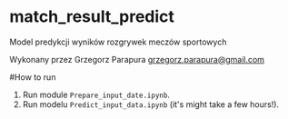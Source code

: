 # match_result_predict
Model predykcji wyników rozgrywek meczów sportowych

 Wykonany przez Grzegorz Parapura
 grzegorz.parapura@gmail.com
 
 
#How to run
1. Run module `Prepare_input_date.ipynb`.
2. Run modelu `Predict_input_data.ipynb` (it's might take a few hours!).

